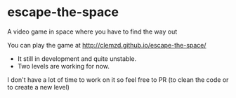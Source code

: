 # escape-the-space
A video game in space where you have to find the way out

You can play the game at http://clemzd.github.io/escape-the-space/

- It still in development and quite unstable. 
- Two levels are working for now.

I don't have a lot of time to work on it so feel free to PR (to clean the code or to create a new level)
